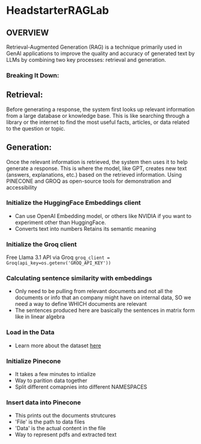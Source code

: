 # HeadstarterRAGLab


## OVERVIEW

Retrieval-Augmented Generation (RAG) is a technique primarily used in GenAI applications to improve the quality and accuracy of generated text by LLMs by combining two key processes: retrieval and generation.

### Breaking It Down:
## Retrieval:
Before generating a response, the system first looks up relevant information from a large database or knowledge base. This is like searching through a library or the internet to find the most useful facts, articles, or data related to the question or topic.
## Generation:
Once the relevant information is retrieved, the system then uses it to help generate a response. This is where the model, like GPT, creates new text (answers, explanations, etc.) based on the retrieved information.
Using PINECONE and GROQ as open-source tools for demonstration and accessibility


### Initialize the HuggingFace Embeddings client
- Can use OpenAI Embedding model, or others like NVIDIA if you want to experiment other than HuggingFace.
- Converts text into numbers Retains its semantic meaning


### Initialize the Groq client
Free Llama 3.1 API via Groq
```groq_client = Groq(api_key=os.getenv('GROQ_API_KEY'))```


### Calculating sentence similarity with embeddings
- Only need to be pulling from relevant documents and not all the documents or info that an company might have on internal data, SO we need a way to define WHICH documents are relevant
- The sentences produced here are basically the sentences in matrix form like in linear algebra


### Load in the Data
- Learn more about the dataset [here](https://www.google.com/url?q=https%3A%2F%2Fwww.kaggle.com%2Fdatasets%2Fayoubcherguelaine%2Fcompany-documents-dataset)

### Initialize Pinecone
- It takes a few minutes to intialize
- Way to parition data together
- Split different comapnies into different NAMESPACES


### Insert data into Pinecone
- This prints out the documents strutcures
- 'File' is the path to data files
- 'Data' is the actual content in the file
- Way to represent pdfs and extracted text
